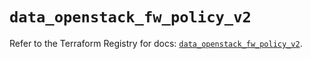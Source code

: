 # `data_openstack_fw_policy_v2`

Refer to the Terraform Registry for docs: [`data_openstack_fw_policy_v2`](https://registry.terraform.io/providers/terraform-provider-openstack/openstack/1.54.1/docs/data-sources/fw_policy_v2).
